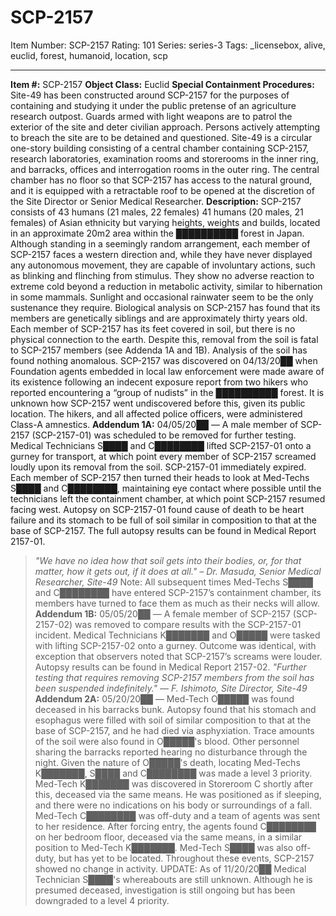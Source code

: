 # SCP-2157
Item Number: SCP-2157
Rating: 101
Series: series-3
Tags: _licensebox, alive, euclid, forest, humanoid, location, scp

---

**Item #:** SCP-2157
**Object Class:** Euclid
**Special Containment Procedures:** Site-49 has been constructed around SCP-2157 for the purposes of containing and studying it under the public pretense of an agriculture research outpost. Guards armed with light weapons are to patrol the exterior of the site and deter civilian approach. Persons actively attempting to breach the site are to be detained and questioned.
Site-49 is a circular one-story building consisting of a central chamber containing SCP-2157, research laboratories, examination rooms and storerooms in the inner ring, and barracks, offices and interrogation rooms in the outer ring. The central chamber has no floor so that SCP-2157 has access to the natural ground, and it is equipped with a retractable roof to be opened at the discretion of the Site Director or Senior Medical Researcher.
**Description:** SCP-2157 consists of 43 humans (21 males, 22 females) 41 humans (20 males, 21 females) of Asian ethnicity but varying heights, weights and builds, located in an approximate 20m2 area within the ██████████ forest in Japan.
Although standing in a seemingly random arrangement, each member of SCP-2157 faces a western direction and, while they have never displayed any autonomous movement, they are capable of involuntary actions, such as blinking and flinching from stimulus. They show no adverse reaction to extreme cold beyond a reduction in metabolic activity, similar to hibernation in some mammals. Sunlight and occasional rainwater seem to be the only sustenance they require.
Biological analysis on SCP-2157 has found that its members are genetically siblings and are approximately thirty years old.
Each member of SCP-2157 has its feet covered in soil, but there is no physical connection to the earth. Despite this, removal from the soil is fatal to SCP-2157 members (see Addenda 1A and 1B). Analysis of the soil has found nothing anomalous.
SCP-2157 was discovered on 04/13/20██ when Foundation agents embedded in local law enforcement were made aware of its existence following an indecent exposure report from two hikers who reported encountering a “group of nudists” in the ██████████ forest. It is unknown how SCP-2157 went undiscovered before this, given its public location. The hikers, and all affected police officers, were administered Class-A amnestics.
**Addendum 1A:** 04/05/20██ — A male member of SCP-2157 (SCP-2157-01) was scheduled to be removed for further testing. Medical Technicians S████ and C████████ lifted SCP-2157-01 onto a gurney for transport, at which point every member of SCP-2157 screamed loudly upon its removal from the soil. SCP-2157-01 immediately expired.
Each member of SCP-2157 then turned their heads to look at Med-Techs S████ and C████████, maintaining eye contact where possible until the technicians left the containment chamber, at which point SCP-2157 resumed facing west.
Autopsy on SCP-2157-01 found cause of death to be heart failure and its stomach to be full of soil similar in composition to that at the base of SCP-2157. The full autopsy results can be found in Medical Report 2157-01.
> _"We have no idea how that soil gets into their bodies, or, for that matter, how it gets out, if it does at all." – Dr. Masuda, Senior Medical Researcher, Site-49_
Note: All subsequent times Med-Techs S████ and C████████ have entered SCP-2157’s containment chamber, its members have turned to face them as much as their necks will allow.
**Addendum 1B:** 05/05/20██ — A female member of SCP-2157 (SCP-2157-02) was removed to compare results with the SCP-2157-01 incident. Medical Technicians K███████ and O█████ were tasked with lifting SCP-2157-02 onto a gurney. Outcome was identical, with exception that observers noted that SCP-2157’s screams were louder. Autopsy results can be found in Medical Report 2157-02.
> _"Further testing that requires removing SCP-2157 members from the soil has been suspended indefinitely." — F. Ishimoto, Site Director, Site-49_
**Addendum 2A:** 05/20/20██ — Med-Tech O█████ was found deceased in his barracks bunk. Autopsy found that his stomach and esophagus were filled with soil of similar composition to that at the base of SCP-2157, and he had died via asphyxiation. Trace amounts of the soil were also found in O█████'s blood. Other personnel sharing the barracks reported hearing no disturbance through the night. Given the nature of O█████'s death, locating Med-Techs K███████, S████ and C████████ was made a level 3 priority.
Med-Tech K███████ was discovered in Storeroom C shortly after this, deceased via the same means. He was positioned as if sleeping, and there were no indications on his body or surroundings of a fall.
Med-Tech C████████ was off-duty and a team of agents was sent to her residence. After forcing entry, the agents found C████████ on her bedroom floor, deceased via the same means, in a similar position to Med-Tech K███████.
Med-Tech S████ was also off-duty, but has yet to be located.
Throughout these events, SCP-2157 showed no change in activity.
UPDATE: As of 11/20/20██ Medical Technician S████'s whereabouts are still unknown. Although he is presumed deceased, investigation is still ongoing but has been downgraded to a level 4 priority.
